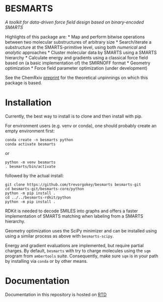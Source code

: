
# BESMARTS

*A toolkit for data-driven force field design based on binary-encoded SMARTS*

Highlights of this package are:
    * Map and perform bitwise operations between two molecular substructures of
      arbitrary size
    * Search/iterate a substructure at the SMARTS-primitive level, using both
      _numerical_ and _analytic_ approaches
    * Cluster molecular data by SMARTS using a SMARTS hierarchy
    * Calculate energy and gradients using a classical force field based on (a
      basic implementation of) the SMIRNOFF format
    * Geometry optimization
    * Force field parameter optimization (under development)

See the ChemRxiv [preprint](https://doi.org/10.26434/chemrxiv-2023-v969f-v3)
for the theoretical unpinnings on which this package is based.

# Installation

Currently, the best way to install is to clone and then install with pip.

For environment users (e.g. venv or conda), one should probably create an empty
environment first:
```
conda create -n besmarts python
conda activate besmarts
```
or
```
python -m venv besmarts
. besmarts/bin/activate

```

followed by the actual install:

```
git clone https://github.com/trevorgokey/besmarts besmarts-git
cd besmarts-git/besmarts-core/python
python -m pip install .
cd ../../besmarts-rdkit/python
python -m pip install .
```

RDKit is needed to decode SMILES into graphs and offers a faster implementation
of SMARTS matching when labeling from a SMARTS hierarchy.

Geometry optimization uses the SciPy minimizer and can be installed using
using a similar process as above with `besmarts-scipy`.

Energy and gradient evaluations are implemented, but require partial charges. By
default, `besmarts` with try to charge molecules using the `sqm` program from
`ambertools` suite. Consequently, make sure `sqm` is in your path by installing
via `conda` or by other means.

# Documentation

Documentation in this repository is hosted on [RTD](https://besmarts.readthedocs.io)

